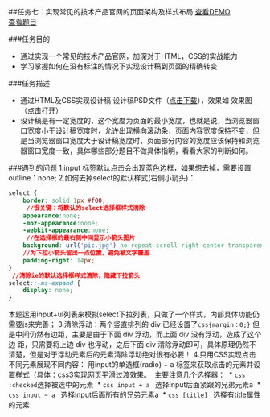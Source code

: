##任务七：实现常见的技术产品官网的页面架构及样式布局
[查看DEMO](https://rawgit.com/cjlalala/2016-IFE/master/phase01/task07/task07.html)<br>
[查看题目](http://ife.baidu.com/2016/task/detail?taskId=7)

###任务目的
* 通过实现一个常见的技术产品官网，加深对于HTML，CSS的实战能力
* 学习掌握如何在没有标注的情况下实现设计稿到页面的精确转变

###任务描述
* 通过HTML及CSS实现设计稿 设计稿PSD文件（[点击下载](http://7xrp04.com1.z0.glb.clouddn.com/task_1_7_1.psd)），效果如 效果图（[点击打开](http://7xrp04.com1.z0.glb.clouddn.com/task_1_7_2.jpg)）
* 设计稿是有一定宽度的，这个宽度为页面的最小宽度，也就是说，当浏览器窗口宽度小于设计稿宽度时，允许出现横向滚动条，页面内容宽度保持不变，但是当浏览器窗口宽度大于设计稿宽度时，页面部分内容的宽度应该保持和浏览器窗口宽度一致，具体哪些部分题目不做具体指明，看看大家的判断如何。

###遇到的问题
  1.input 标签默认点击会出现蓝色边框，如果想去掉，需要设置outline：none;
  2.如何去掉select的默认样式(右侧小箭头)：
  ```css
  select {
      border: solid 1px #f00;
      //很关键：将默认的select选择框样式清除
      appearance:none;
      -moz-appearance:none;
      -webkit-appearance:none;
      //在选择框的最右侧中间显示小箭头图片
      background: url('pic.jpg') no-repeat scroll right center transparent;
      //为下拉小箭头留出一点位置，避免被文字覆盖
      padding-right: 14px; 
  }
   //清除ie的默认选择框样式清除，隐藏下拉箭头
  select::-ms-expand { 
      display: none;
  }
```
  本题运用input+ul列表来模拟select下拉列表，只做了一个样式，内部具体功能仍需要js来完善；
  3.清除浮动：两个竖直排列的 div 已经设置了```css{margin：0;}``` 但是中间仍然有边距，主要是由于下面 div 浮动，而上面 div 没有浮动，造成了这个边   距，只需要将上边 div 也浮动，之后下面 div 清除浮动即可，具体原理仍然不清楚，但是对于浮动元素后的元素清除浮动绝对很有必要！
  4.只用CSS实现点击不同元素展现不同内容：
  用input的单选框(radio) + a 标签来获取点击的元素并设置样式（具体：[css3实现网页平滑过渡效果](http://www.imooc.com/learn/252)。
  主要注意几个选择器：
  * ```css :checked```选择被选中的元素 
  * ```css input + a ``` 选择input后面紧跟的兄弟元素a
  * ```css input ~ a ``` 选择input后面所有的兄弟元素a
  * ```css [title] ``` 选择有title属性的元素
